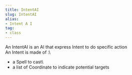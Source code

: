 ```yaml
---
title: IntentAI
slug: IntentAI
alias: 
- Intent A I
tag: 
- class
---
```

An IntentAI is an AI that express Intent to do specific action\
An Intent is made of :\
- a Spell to cast\
- a list of Coordinate to indicate potential targets
